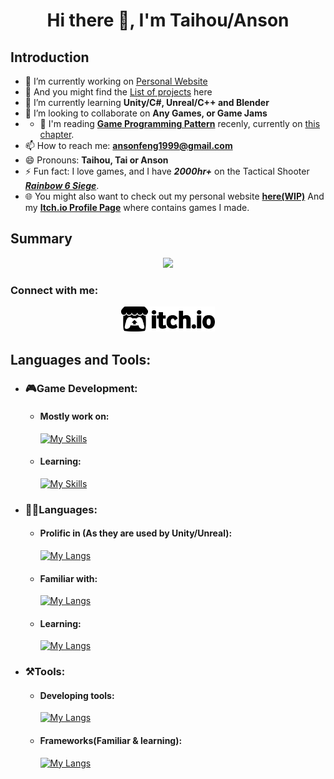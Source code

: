 ## <h1 align="center">Hi there 👋, I'm Taihou/Anson </h1>

## Introduction
<!-- - 🤔 I’m looking for help with ... -->
<!-- - 💬 Ask me about ... -->
- 🔭 I’m currently working on [Personal Website](https://github.com/TaihouAnF/TaihouAnF.github.io)
- 👀 And you might find the [List of projects](https://github.com/TaihouAnF/TaihouAnF/blob/main/Anson_link_to_work.pdf) here 
- 🌱 I’m currently learning **Unity/C#, Unreal/C++ and Blender**
- 👯 I’m looking to collaborate on **Any Games, or Game Jams**
- - 📖 I'm reading [**Game Programming Pattern**](https://gameprogrammingpatterns.com/) recenly, currently on [this chapter](https://gameprogrammingpatterns.com/flyweight.html).
- 📫 How to reach me: **ansonfeng1999@gmail.com**
- 😄 Pronouns: **Taihou, Tai or Anson**
- ⚡ Fun fact: I love games, and I have ***2000hr+*** on the Tactical Shooter [***Rainbow 6 Siege***](https://www.ubisoft.com/en-ca/game/rainbow-six/siege).
- 🌐 You might also want to check out my personal website [**here(WIP)**](https://taihouanf.github.io) And my [**Itch.io Profile Page**](https://taihoudesu.itch.io/) where contains games I made.

## Summary

<div align="center">
 
![](http://github-profile-summary-cards.vercel.app/api/cards/profile-details?username=TaihouAnF&theme=tokyonight) <!-- ![](http://github-profile-summary-cards.vercel.app/api/cards/stats?username=TaihouAnF&theme=tokyonight) -->

</div>

 ### Connect with me: 
 <p align="center">
 <a href="https://taihoudesu.itch.io/" target="_blank" rel="noreferrer"> <img src="https://github.com/AnsonFeng1999/AnsonFeng1999/blob/8d87d3efc7ad62a5638aac3f0dffb2795771a441/itchio-logo-black.png" alt="itch.io" width="150" height="40"/> </a>
 </p>

## Languages and Tools:
* ### 🎮Game Development:
  * #### Mostly work on:
    [![My Skills](https://skillicons.dev/icons?i=unity)](https://skillicons.dev)
  * #### Learning:
    [![My Skills](https://skillicons.dev/icons?i=unreal,blender)](https://skillicons.dev)
* ### 👩‍💻Languages:
  * #### Prolific in (As they are used by Unity/Unreal):
    [![My Langs](https://skillicons.dev/icons?i=c,cpp,cs)](https://skillicons.dev)
  * #### Familiar with:
    [![My Langs](https://skillicons.dev/icons?i=py,java,js,html,css,mysql)](https://skillicons.dev)
  * #### Learning:
    [![My Langs](https://skillicons.dev/icons?i=go,kotlin)](https://skillicons.dev)
* ### ⚒Tools:
  * #### Developing tools:
    [![My Langs](https://skillicons.dev/icons?i=vscode,visualstudio,git,vite)](https://skillicons.dev)
  * #### Frameworks(Familiar & learning):
    [![My Langs](https://skillicons.dev/icons?i=flask,nodejs,spring)](https://skillicons.dev)

